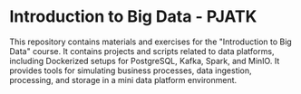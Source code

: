# Introduction to Big Data - PJATK

This repository contains materials and exercises for the "Introduction to Big Data" course. It contains projects and scripts related to data platforms, including Dockerized setups for PostgreSQL, Kafka, Spark, and MinIO. It provides tools for simulating business processes, data ingestion, processing, and storage in a mini data platform environment.
